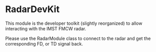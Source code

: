 # RadarDevKit

This module is the developer toolkit (slightly reorganized) to allow interacting with the IMST FMCW radar.

Please use the RadarModule class to connect to the radar and get the corresponding FD, or TD signal back.